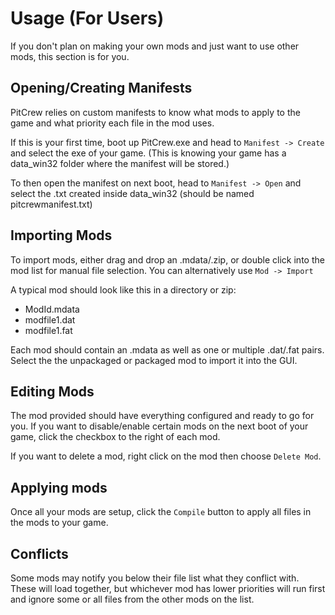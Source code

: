 ﻿# Usage (For Users)

If you don't plan on making your own mods and just want to use other mods, this section is for you.

## Opening/Creating Manifests

PitCrew relies on custom manifests to know what mods to apply to the game and what priority each file in the mod uses. 

If this is your first time, boot up PitCrew.exe and head to `Manifest -> Create` and select the exe of your game. 
(This is knowing your game has a data_win32 folder where the manifest will be stored.)

To then open the manifest on next boot, head to `Manifest -> Open` and select the .txt created inside data_win32 (should be named pitcrewmanifest.txt)

## Importing Mods
To import mods, either drag and drop an .mdata/.zip, or double click into the mod list for manual file selection. You can alternatively use `Mod -> Import`

A typical mod should look like this in a directory or zip:

- ModId.mdata
- modfile1.dat
- modfile1.fat

Each mod should contain an .mdata as well as one or multiple .dat/.fat pairs. Select the the unpackaged or packaged mod to import it into the GUI.

## Editing Mods
The mod provided should have everything configured and ready to go for you. If you want to disable/enable certain mods on the next boot of your game, click the checkbox to the right of each mod.

If you want to delete a mod, right click on the mod then choose `Delete Mod`.

## Applying mods
Once all your mods are setup, click the `Compile` button to apply all files in the mods to your game.

## Conflicts

Some mods may notify you below their file list what they conflict with. These will load together, but whichever mod has lower priorities will run first and ignore some or all files from the other mods on the list.
